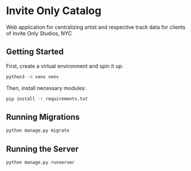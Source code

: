 # Invite Only Catalog

Web application for centralizing artist and respective track data for clients of Invite Only Studios, NYC

## Getting Started

First, create a virtual environment and spin it up:

```bash
python3 -m venv venv
```

Then, install necessary modules:

```bash
pip install -r requirements.txt
```

## Running Migrations

```bash
python manage.py migrate
```

## Running the Server

```bash
python manage.py runserver
```
